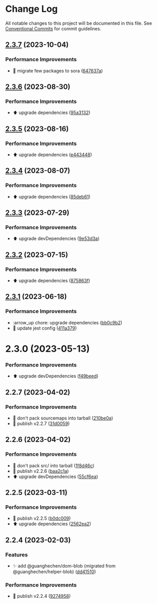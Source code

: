 # Change Log

All notable changes to this project will be documented in this file.
See [Conventional Commits](https://conventionalcommits.org) for commit guidelines.

## [2.3.7](https://github.com/guanghechen/react-kit/compare/@guanghechen/dom-blob@2.3.6...@guanghechen/dom-blob@2.3.7) (2023-10-04)


### Performance Improvements

* :art:  migrate few packages to sora ([647637a](https://github.com/guanghechen/react-kit/commit/647637aa6fc3c3147c2b7382d5f97d5ca4121ba9))





## [2.3.6](https://github.com/guanghechen/react-kit/compare/@guanghechen/dom-blob@2.3.5...@guanghechen/dom-blob@2.3.6) (2023-08-30)


### Performance Improvements

* ⬆️ upgrade dependencies ([95a3132](https://github.com/guanghechen/react-kit/commit/95a31328273c4763ffb3d7a275496bc81512f49b))





## [2.3.5](https://github.com/guanghechen/react-kit/compare/@guanghechen/dom-blob@2.3.4...@guanghechen/dom-blob@2.3.5) (2023-08-16)


### Performance Improvements

* ⬆️ upgrade dependencies ([e443448](https://github.com/guanghechen/react-kit/commit/e4434481d1834f7567944788042ac478eb5fd503))





## [2.3.4](https://github.com/guanghechen/react-kit/compare/@guanghechen/dom-blob@2.3.3...@guanghechen/dom-blob@2.3.4) (2023-08-07)


### Performance Improvements

* ⬆️ upgrade dependencies ([85deb61](https://github.com/guanghechen/react-kit/commit/85deb61590539a1e038bbafdacbc0825e19555ff))





## [2.3.3](https://github.com/guanghechen/react-kit/compare/@guanghechen/dom-blob@2.3.2...@guanghechen/dom-blob@2.3.3) (2023-07-29)


### Performance Improvements

* ⬆️ upgrade devDependencies ([9e53d3a](https://github.com/guanghechen/react-kit/commit/9e53d3a6abdbe7a1590de360621046652ffb841c))





## [2.3.2](https://github.com/guanghechen/react-kit/compare/@guanghechen/dom-blob@2.3.1...@guanghechen/dom-blob@2.3.2) (2023-07-15)


### Performance Improvements

* ⬆️ upgrade dependencies ([875863f](https://github.com/guanghechen/react-kit/commit/875863f23880ffff41d4b8fcabd312ce5c380f77))





## [2.3.1](https://github.com/guanghechen/react-kit/compare/@guanghechen/dom-blob@2.3.0...@guanghechen/dom-blob@2.3.1) (2023-06-18)


### Performance Improvements

* :arrow_up  chore: upgrade dependencies ([bb0c9b2](https://github.com/guanghechen/react-kit/commit/bb0c9b2c439db2406520e1d340ff5ea7a5a6c187))
* 🔧 update jest config ([411a379](https://github.com/guanghechen/react-kit/commit/411a379359e3e66723f2440622b0a1bb4fe73f5f))





# 2.3.0 (2023-05-13)


### Performance Improvements

* ⬆️ upgrade devDependencies ([f49beed](https://github.com/guanghechen/react-kit/commit/f49beed06731a3329a45cdd64e3405ce109485f4))



## 2.2.7 (2023-04-02)


### Performance Improvements

* 🔧 don't pack sourcemaps into tarball ([210be0a](https://github.com/guanghechen/react-kit/commit/210be0a592d1a619907e18e55dfb83233d0ddd20))
* 🔖 publish v2.2.7 ([31d0059](https://github.com/guanghechen/react-kit/commit/31d0059087c1155f69d8f3755194ca55a5e9f374))



## 2.2.6 (2023-04-02)


### Performance Improvements

* 🔧 don't pack src/ into tarball ([1f8d46c](https://github.com/guanghechen/react-kit/commit/1f8d46cc1e8f9e6c72f41aa008d17c641c10480c))
* 🔖 publish v2.2.6 ([baa2c1a](https://github.com/guanghechen/react-kit/commit/baa2c1ac40c96ec236920380efc0deef5f19c5e5))
* ⬆️ upgrade devDependencies ([55cf6ea](https://github.com/guanghechen/react-kit/commit/55cf6ea54505d6502110903f9f511a775ef6d27d))



## 2.2.5 (2023-03-11)


### Performance Improvements

* 🔖 publish v2.2.5 ([b0dc009](https://github.com/guanghechen/react-kit/commit/b0dc009bed3b2bc9d81ffe9795f2c526da093b92))
* ⬆️ upgrade dependencies ([2562ea2](https://github.com/guanghechen/react-kit/commit/2562ea283e79bd3ce423a8405756e4afebe6f02d))



## 2.2.4 (2023-02-03)


### Features

* ✨ add @guanghechen/dom-blob (migrated from @guanghechen/helper-blob) ([dd41510](https://github.com/guanghechen/react-kit/commit/dd415109096812acec0a5f25a8fd025e12b88ae4))


### Performance Improvements

* 🔖 publish v2.2.4 ([9274958](https://github.com/guanghechen/react-kit/commit/92749589caf84112cc2bf10ea65e7d705ffef9dd))
